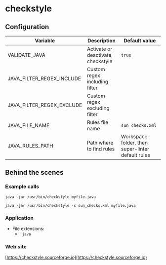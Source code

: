 <!-- Generated by .automation/build.py, please do not update manually -->
# checkstyle

## Configuration

| Variable | Description | Default value |
| ----------------- | -------------- | -------------- |
| VALIDATE_JAVA | Activate or deactivate checkstyle | `true` |
| JAVA_FILTER_REGEX_INCLUDE | Custom regex including filter |  |
| JAVA_FILTER_REGEX_EXCLUDE | Custom regex excluding filter |  |
| JAVA_FILE_NAME | Rules file name | `sun_checks.xml` |
| JAVA_RULES_PATH | Path where to find rules | Workspace folder, then super-linter default rules |

## Behind the scenes

### Example calls

```shell
java -jar /usr/bin/checkstyle myfile.java
```

```shell
java -jar /usr/bin/checkstyle -c sun_checks.xml myfile.java
```

### Application

- File extensions:
  - `.java`

### Web site

[https://checkstyle.sourceforge.io](https://checkstyle.sourceforge.io)
